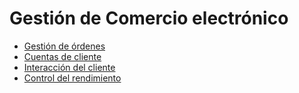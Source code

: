 # Gestión de Comercio electrónico

  * [Gestión de órdenes](ecommerce_management/order_handling.html)
  * [Cuentas de cliente](ecommerce_management/customer_accounts.html)
  * [Interacción del cliente](ecommerce_management/customer_interaction.html)
  * [Control del rendimiento](ecommerce_management/performance.html)

